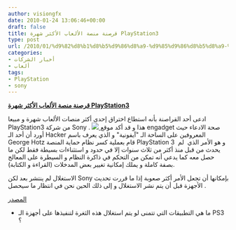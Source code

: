 ```yaml
---
author: visiongfx
date: 2010-01-24 13:06:46+00:00
draft: false
title: قرصنة منصة الألعاب الأكثر شهرة PlayStation3
type: post
url: /2010/01/%d9%82%d8%b1%d8%b5%d9%86%d8%a9-%d9%85%d9%86%d8%b5%d8%a9-%d8%a7%d9%84%d8%a3%d9%84%d8%b9%d8%a7%d8%a8-%d8%a7%d9%84%d8%a3%d9%83%d8%ab%d8%b1-%d8%b4%d9%87%d8%b1%d8%a9-playstation3/
categories:
- أخبار الشركات
- ألعاب
tags:
- PlayStation
- sony
---
```


[**قرصنة منصة الألعاب الأكثر شهرة PlayStation3**](http://www.it-scoop.com/2010/01/%d9%82%d8%b1%d8%b5%d9%86%d8%a9-%d9%85%d9%86%d8%b5%d8%a9-%d8%a7%d9%84%d8%a3%d9%84%d8%b9%d8%a7%d8%a8-%d8%a7%d9%84%d8%a3%d9%83%d8%ab%d8%b1-%d8%b4%d9%87%d8%b1%d8%a9-playstation3/)


ادعى أحد القراصنة بأنه استطاع اختراق إحدى أكثر منصات الألعاب شهرة و مبيعا PlayStation3 من شركة Sony .
[![](http://www.it-scoop.com/wp-content/uploads/2010/01/playstation-3.jpg)
](http://www.it-scoop.com/2010/01/%d9%82%d8%b1%d8%b5%d9%86%d8%a9-%d9%85%d9%86%d8%b5%d8%a9-%d8%a7%d9%84%d8%a3%d9%84%d8%b9%d8%a7%d8%a8-%d8%a7%d9%84%d8%a3%d9%83%d8%ab%d8%b1-%d8%b4%d9%87%d8%b1%d8%a9-playstation3/)
هذا و قد أكد موقع engadget  صحة الادعاء حيث أورد أن أحد الـ Hacker المعروفين على الساحة الـ "آيفونية" و الذي يعرف باسم George Hotz قام بعملية كسر نظام حماية  المنصة PlayStation 3  و هو الأمر الذي  لم يحدث من قبل منذ أكثر من ثلاث سنوات إلا في حدود و استثناءات بسيطة فقط لكن ما حصل معه كما يدعي أنه تمكن من التحكم في  ذاكرة النظام و السيطرة على المعالج بصفة كاملة و يملك إمكانية تغيير بعض المدخلات (القراءة و الكتابة).

الاستغلال لم ينتشر بعد لكن Sony بإمكانها أن تجعل الأمر أكثر صعوبة إذا ما قررت تحديث الأجهزة  قبل أن يتم نشر الاستغلال و إلى ذلك الحين نحن في انتظار ما سيحصل .

[المصدر](http://www.engadget.com/2010/01/23/ps3-finally-properly-hacked/)

- ما هي التطبيقات التي تتمنى لو يتم استغلال هذه الثغرة لتنفيذها على أجهزة الـ PS3 ؟
